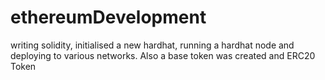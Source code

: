# ethereumDevelopment
writing solidity, initialised a new hardhat, running a hardhat  node and deploying to various networks. Also a base token was created and ERC20 Token
